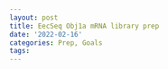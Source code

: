 ```yaml
---
layout: post
title: EecSeq Obj1a mRNA library prep
date: '2022-02-16'
categories: Prep, Goals
tags: 
---
```

